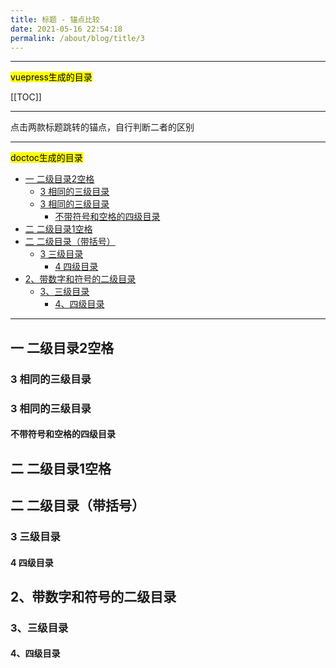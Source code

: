 ```yaml
---
title: 标题 - 锚点比较
date: 2021-05-16 22:54:18
permalink: /about/blog/title/3
---
```


---

<mark>vuepress生成的目录</mark>

[[TOC]]

---

点击两款标题跳转的锚点，自行判断二者的区别

-----------------------------

<mark>doctoc生成的目录</mark>

<!-- START doctoc generated TOC please keep comment here to allow auto update -->
<!-- DON'T EDIT THIS SECTION, INSTEAD RE-RUN doctoc TO UPDATE -->


- [一  二级目录2空格](#%E4%B8%80--%E4%BA%8C%E7%BA%A7%E7%9B%AE%E5%BD%952%E7%A9%BA%E6%A0%BC)
  - [3  相同的三级目录](#3--%E7%9B%B8%E5%90%8C%E7%9A%84%E4%B8%89%E7%BA%A7%E7%9B%AE%E5%BD%95)
  - [3  相同的三级目录](#3--%E7%9B%B8%E5%90%8C%E7%9A%84%E4%B8%89%E7%BA%A7%E7%9B%AE%E5%BD%95-1)
    - [不带符号和空格的四级目录](#%E4%B8%8D%E5%B8%A6%E7%AC%A6%E5%8F%B7%E5%92%8C%E7%A9%BA%E6%A0%BC%E7%9A%84%E5%9B%9B%E7%BA%A7%E7%9B%AE%E5%BD%95)
- [二 二级目录1空格](#%E4%BA%8C-%E4%BA%8C%E7%BA%A7%E7%9B%AE%E5%BD%951%E7%A9%BA%E6%A0%BC)
- [二 二级目录（带括号）](#%E4%BA%8C-%E4%BA%8C%E7%BA%A7%E7%9B%AE%E5%BD%95%E5%B8%A6%E6%8B%AC%E5%8F%B7)
  - [3 三级目录](#3-%E4%B8%89%E7%BA%A7%E7%9B%AE%E5%BD%95)
    - [4 四级目录](#4-%E5%9B%9B%E7%BA%A7%E7%9B%AE%E5%BD%95)
- [2、带数字和符号的二级目录](#2%E5%B8%A6%E6%95%B0%E5%AD%97%E5%92%8C%E7%AC%A6%E5%8F%B7%E7%9A%84%E4%BA%8C%E7%BA%A7%E7%9B%AE%E5%BD%95)
  - [3、三级目录](#3%E4%B8%89%E7%BA%A7%E7%9B%AE%E5%BD%95)
    - [4、四级目录](#4%E5%9B%9B%E7%BA%A7%E7%9B%AE%E5%BD%95)

<!-- END doctoc generated TOC please keep comment here to allow auto update -->


-----------------------------



## 一  二级目录2空格

### 3  相同的三级目录

### 3  相同的三级目录

#### 不带符号和空格的四级目录



## 二 二级目录1空格

## 二 二级目录（带括号）



### 3 三级目录



#### 4 四级目录



## 2、带数字和符号的二级目录



### 3、三级目录





#### 4、四级目录

